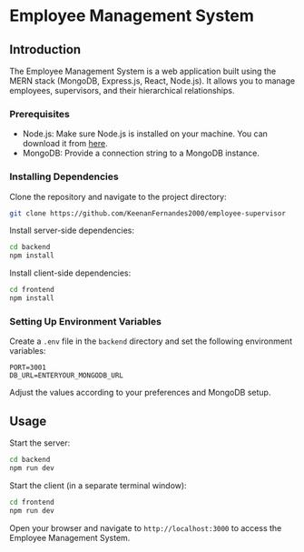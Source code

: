 # Employee Management System

## Introduction

The Employee Management System is a web application built using the MERN stack (MongoDB, Express.js, React, Node.js). It allows you to manage employees, supervisors, and their hierarchical relationships.

### Prerequisites

- Node.js: Make sure Node.js is installed on your machine. You can download it from [here](https://nodejs.org/).
- MongoDB: Provide a connection string to a MongoDB instance.

### Installing Dependencies

Clone the repository and navigate to the project directory:

```bash
git clone https://github.com/KeenanFernandes2000/employee-supervisor
```

Install server-side dependencies:

```bash
cd backend
npm install
```

Install client-side dependencies:

```bash
cd frontend
npm install
```

### Setting Up Environment Variables

Create a `.env` file in the `backend` directory and set the following environment variables:

```plaintext
PORT=3001
DB_URL=ENTERYOUR_MONGODB_URL
```

Adjust the values according to your preferences and MongoDB setup.

## Usage

Start the server:

```bash
cd backend
npm run dev
```

Start the client (in a separate terminal window):

```bash
cd frontend
npm run dev
```

Open your browser and navigate to `http://localhost:3000` to access the Employee Management System.

